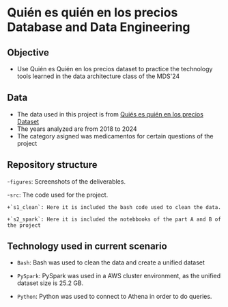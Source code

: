 # Quién es quién en los precios Database and Data Engineering 

## Objective 

- Use Quién es Quién en los precios dataset to practice the technology tools learned in the data architecture class of the MDS'24

## Data

- The data used in this project is from  [Quiés es quién en los precios Dataset](https://datos.profeco.gob.mx/datos_abiertos/qqp.php)
- The years analyzed are from 2018 to 2024
- The category asigned was medicamentos for certain questions of the project

## Repository structure

-`figures`: Screenshots of the deliverables.

-`src`: The code used for the project.

    +`s1_clean`: Here it is included the bash code used to clean the data.
    
    +`s2_spark`: Here it is included the notebbooks of the part A and B of the project

## Technology used in current scenario
-  `Bash`: Bash was used to clean the data and create a unified dataset

- `PySpark`: PySpark was used in a AWS cluster environment, as the unified dataset size is 25.2 GB.

- `Python`: Python was used to connect to Athena in order to do queries.
